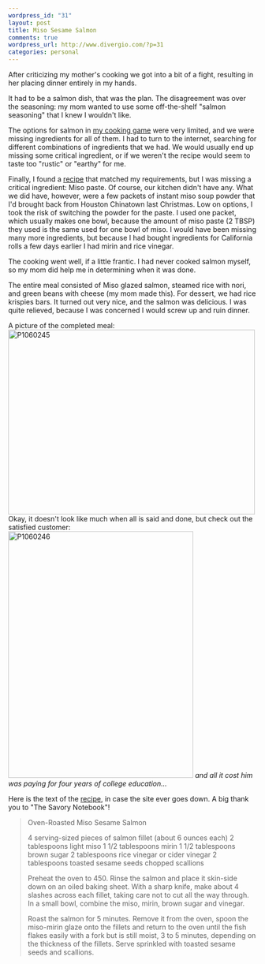 ```yaml
--- 
wordpress_id: "31"
layout: post
title: Miso Sesame Salmon
comments: true
wordpress_url: http://www.divergio.com/?p=31
categories: personal
---
```

After criticizing my mother's cooking we got into a bit of a fight, resulting in her placing dinner entirely in my hands.

It had to be a salmon dish, that was the plan. The disagreement was over the seasoning: my mom wanted to use some off-the-shelf "salmon seasoning" that I knew I wouldn't like.
<!--more-->
The options for salmon in <a href="http://en.wikipedia.org/wiki/Shaberu!_DS_OryÅri_Navi">my cooking game</a> were very limited, and we were missing ingredients for all of them. I had to turn to the internet, searching for different combinations of ingredients that we had. We would usually end up missing some critical ingredient, or if we weren't the recipe would seem to taste too "rustic" or "earthy" for me.

Finally, I found a <a href="http://savorynotebook.blogspot.com/2005/08/oven-roasted-miso-sesame-salmon.html">recipe</a> that matched my requirements, but I was missing a critical ingredient: Miso paste. Of course, our kitchen didn't have any. What we did have, however, were a few packets of instant miso soup powder that I'd brought back from Houston Chinatown last Christmas. Low on options, I took the risk of switching the powder for the paste. I used one packet, which usually makes one bowl, because the amount of miso paste (2 TBSP) they used is the same used for one bowl of miso. I would have been missing many more ingredients, but because I had bought ingredients for California rolls a few days earlier I had mirin and rice vinegar.

The cooking went well, if a little frantic. I had never cooked salmon myself, so my mom did help me in determining when it was done.

The entire meal consisted of Miso glazed salmon, steamed rice with nori, and green beans with cheese (my mom made this).  For dessert, we had rice krispies bars. It turned out very nice, and the salmon was delicious. I was quite relieved, because I was concerned I would screw up and ruin dinner.

A picture of the completed meal:
<a href="http://www.flickr.com/photos/divergio/3243891161/" class="tt-flickr tt-flickr-Medium" title="P1060245"><img class="alignnone" src="http://farm4.static.flickr.com/3340/3243891161_1019b7372c.jpg" alt="P1060245" width="500" height="375" /></a>
Okay, it doesn't look like much when all is said and done, but check out the satisfied customer:
<a href="http://www.flickr.com/photos/divergio/3243891989/" class="tt-flickr tt-flickr-Medium" title="P1060246"><img class="alignnone" src="http://farm4.static.flickr.com/3457/3243891989_cbca5b7fdf.jpg" alt="P1060246" width="375" height="500" /></a>
<em> and all it cost him was paying for four years of college education...</em>

Here is the text of the <a href="http://savorynotebook.blogspot.com/2005/08/oven-roasted-miso-sesame-salmon.html">recipe</a>, in case the site ever goes down. A big thank you to "The Savory Notebook"!

<blockquote>Oven-Roasted Miso Sesame Salmon

4 serving-sized pieces of salmon fillet (about 6 ounces each)
2 tablespoons light miso
1 1/2 tablespoons mirin
1 1/2 tablespoons brown sugar
2 tablespoons rice vinegar or cider vinegar
2 tablespoons toasted sesame seeds
chopped scallions

Preheat the oven to 450. Rinse the salmon and place it skin-side down on an oiled baking sheet. With a sharp knife, make about 4 slashes across each fillet, taking care not to cut all the way through. In a small bowl, combine the miso, mirin, brown sugar and vinegar.

Roast the salmon for 5 minutes. Remove it from the oven, spoon the miso-mirin glaze onto the fillets and return to the oven until the fish flakes easily with a fork but is still moist, 3 to 5 minutes, depending on the thickness of the fillets. Serve sprinkled with toasted sesame seeds and scallions.</blockquote>
